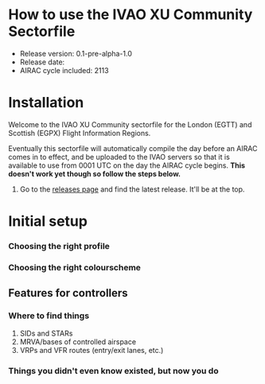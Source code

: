 # How to use the IVAO XU Community Sectorfile

- Release version: 0.1-pre-alpha-1.0
- Release date: 
- AIRAC cycle included: 2113

# Installation

Welcome to the IVAO XU Community sectorfile for the London (EGTT) and Scottish (EGPX) Flight Information Regions.

Eventually this sectorfile will automatically compile the day before an AIRAC comes in to effect, and be uploaded to the IVAO servers so that it is available to use from 0001 UTC on the day the AIRAC cycle begins. **This doesn't work yet though so follow the steps below.**

1) Go to the [releases page](https://github.com/IVAO-XU/EG-Sector-File/releases) and find the latest release. It'll be at the top.

# Initial setup
### Choosing the right profile
### Choosing the right colourscheme
## Features for controllers
### Where to find things
1) SIDs and STARs
2) MRVA/bases of controlled airspace
3) VRPs and VFR routes (entry/exit lanes, etc.)
### Things you didn't even know existed, but now you do